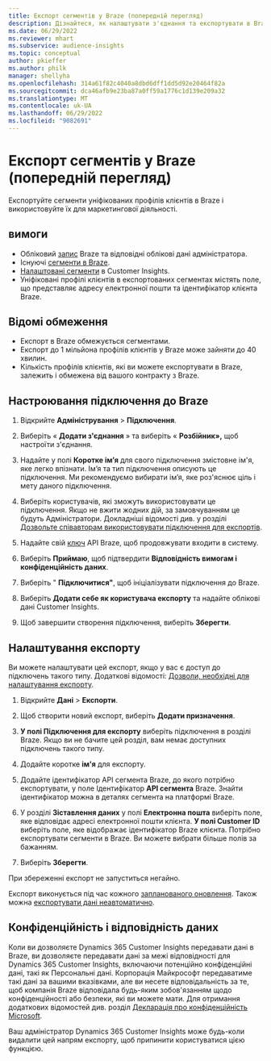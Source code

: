 ```yaml
---
title: Експорт сегментів у Braze (попередній перегляд)
description: Дізнайтеся, як налаштувати з'єднання та експортувати в Braze.
ms.date: 06/29/2022
ms.reviewer: mhart
ms.subservice: audience-insights
ms.topic: conceptual
author: pkieffer
ms.author: philk
manager: shellyha
ms.openlocfilehash: 314a61f82c4040a8dbd6dff1dd5d92e20464f82a
ms.sourcegitcommit: dca46afb9e23ba87a0ff59a1776c1d139e209a32
ms.translationtype: MT
ms.contentlocale: uk-UA
ms.lasthandoff: 06/29/2022
ms.locfileid: "9082691"
---
```

# <a name="export-segments-to-braze-preview"></a>Експорт сегментів у Braze (попередній перегляд)

Експортуйте сегменти уніфікованих профілів клієнтів в Braze і використовуйте їх для маркетингової діяльності.

## <a name="prerequisites"></a>вимоги

- Обліковий [запис](https://www.braze.com/) Braze та відповідні облікові дані адміністратора.
- Існуючі [сегменти в Braze](https://www.braze.com/docs/user_guide/engagement_tools/segments/creating_a_segment/).
- [Налаштовані сегменти](segments.md) в Customer Insights.
- Уніфіковані профілі клієнтів в експортованих сегментах містять поле, що представляє адресу електронної пошти та ідентифікатор клієнта Braze.

## <a name="known-limitations"></a>Відомі обмеження

- Експорт в Braze обмежується сегментами.
- Експорт до 1 мільйона профілів клієнтів у Braze може зайняти до 40 хвилин.
- Кількість профілів клієнтів, які ви можете експортувати в Braze, залежить і обмежена від вашого контракту з Braze.

## <a name="set-up-connection-to-braze"></a>Настроювання підключення до Braze

1. Відкрийте **Адміністрування** > **Підключення**.

1. Виберіть « **Додати з'єднання** » та виберіть « **Розбійник»,** щоб настроїти з'єднання.

1. Надайте у полі **Коротке ім’я** для свого підключення змістовне ім'я, яке легко впізнати. Ім’я та тип підключення описують це підключення. Ми рекомендуємо вибирати ім’я, яке роз'яснює ціль і мету даного підключення.

1. Виберіть користувачів, які зможуть використовувати це підключення. Якщо не вжити жодних дій, за замовчуванням це будуть Адміністратори. Докладніші відомості див. у розділі [Дозвольте співавторам використовувати підключення для експортів](connections.md#allow-contributors-to-use-a-connection-for-exports).

1. Надайте свій [ключ](https://www.braze.com/docs/api/basics/) API Braze, щоб продовжувати входити в систему.

1. Виберіть **Приймаю**, щоб підтвердити **Відповідність вимогам і конфіденційність даних**.

1. Виберіть " **Підключитися"**, щоб ініціалізувати підключення до Braze.

1. Виберіть **Додати себе як користувача експорту** та надайте облікові дані Customer Insights.

1. Щоб завершити створення підключення, виберіть **Зберегти**.

## <a name="configure-an-export"></a>Налаштування експорту

Ви можете налаштувати цей експорт, якщо у вас є доступ до підключень такого типу. Додаткові відомості: [Дозволи, необхідні для налаштування експорту](export-destinations.md#set-up-a-new-export).

1. Відкрийте **Дані** > **Експорти**.

1. Щоб створити новий експорт, виберіть **Додати призначення**.

1. **У полі Підключення для експорту** виберіть підключення в розділі Braze. Якщо ви не бачите цей розділ, вам немає доступних підключень такого типу.  

1. Додайте коротке **ім'я** для експорту.

1. Додайте ідентифікатор API сегмента Braze, до якого потрібно експортувати, у поле Ідентифікатор **API сегмента** Braze. Знайти ідентифікатор можна в деталях сегмента на платформі Braze.

1. У розділі **Зіставлення даних** у полі **Електронна пошта** виберіть поле, яке відповідає адресі електронної пошти клієнта. **У полі Customer ID** виберіть поле, яке відображає ідентифікатор Braze клієнта. Потрібно експортувати сегменти в Braze. Ви можете вибрати більше полів за бажанням.

1. Виберіть **Зберегти**.

При збереженні експорт не запуститься негайно.

Експорт виконується під час кожного [запланованого оновлення](system.md#schedule-tab). Також можна [експортувати дані неавтоматично](export-destinations.md#run-exports-on-demand). 


## <a name="data-privacy-and-compliance"></a>Конфіденційність і відповідність даних

Коли ви дозволяєте Dynamics 365 Customer Insights передавати дані в Braze, ви дозволяєте передавати дані за межі відповідності для Dynamics 365 Customer Insights, включаючи потенційно конфіденційні дані, такі як Персональні дані. Корпорація Майкрософт передаватиме такі дані за вашими вказівками, але ви несете відповідальність за те, щоб компанія Braze відповідала будь-яким зобов'язанням щодо конфіденційності або безпеки, які ви можете мати. Для отримання додаткових відомостей див. розділ [Декларація про конфіденційність Microsoft](https://go.microsoft.com/fwlink/?linkid=396732).

Ваш адміністратор Dynamics 365 Customer Insights може будь-коли видалити цей напрям експорту, щоб припинити користуватися цією функцією.
